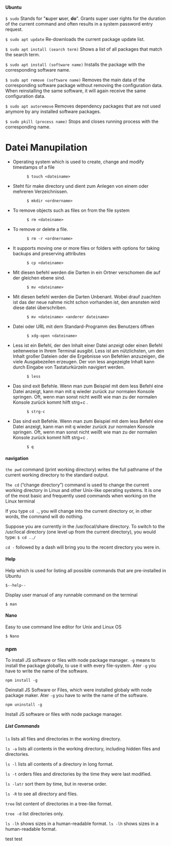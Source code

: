 #### Ubuntu
``$ sudo``
Stands for "**s**uper **u**ser, **do**". Grants super user rights for the duration of the current command and often results in a system password entry request.

``$ sudo apt update``
Re-downloads the current package update list.

``$ sudo apt install (search term)``
Shows a list of all packages that match the search term.

``$ sudo apt install (software name)``
Installs the package with the corresponding software name.

``$ sudo apt remove (software name)``
Removes the main data of the corresponding software package without removing the configuration data. When reinstalling the same software, it will again receive the same configuration data.

``$ sudo apt autoremove``
Removes dependency packages that are not used anymore by any installed software packages.

``$ sudo pkill (process name)``
Stops and closes running process with the corresponding name.


# Datei Manupilation

- Operating system which is used to create, change and modify timestamps of a file

            $ touch <dateiname> 

- Steht für make directory und dient zum Anlegen von einem oder mehreren Verzeichnissen.

            $ mkdir <ordnername> 

- To remove objects such as files on from the file system

            $ rm <dateiname> 

- To remove or delete a file.

            $ rm -r <ordnername> 

- It supports moving one or more files or folders with options for taking backups and preserving attributes

            $ cp <dateiname> 

- Mit diesen befehl werden die Darten in ein Ortner verschomen die auf der gleichen ebene sind.

            $ mv <dateiname>

- Mit diesen befehl werden die Darten Unbenant. Wobei drauf zuachten ist das der neue nahme nicht schon vorhanden ist, den ansnsten wird diese datei überschriben.

            $ mv <dateiname> <anderer dateiname>

- Datei oder URL mit dem Standard-Programm des Benutzers öffnen

            $ xdg-open <dateiname> 

- Less ist ein Befehl, der den Inhalt einer Datei anzeigt oder einen Befehl seitenweise in Ihrem Terminal ausgibt. Less ist am nützlichsten, um den Inhalt großer Dateien oder die Ergebnisse von Befehlen anzuzeigen, die viele Ausgabezeilen erzeugen. Der von less angezeigte Inhalt kann durch Eingabe von Tastaturkürzeln navigiert werden.

            $ less 

- Das sind exit Befehle. Wenn man zum Beispiel mit dem less Befehl eine Datei anzeigt, kann man mit q wieder zurück zur normalen Konsole springen. Oft, wenn man sonst nicht weißt wie man zu der normalen Konsole zurück kommt hilft strg+c .

            $ strg-c 

- Das sind exit Befehle. Wenn man zum Beispiel mit dem less Befehl eine Datei anzeigt, kann man mit q wieder zurück zur normalen Konsole springen. Oft, wenn man sonst nicht weißt wie man zu der normalen Konsole zurück kommt hilft strg+c . 

            $ q 


#### navigation

`the pwd` command (print working directory) writes the full pathname of the current working directory to the standard output.

`The cd` (“change directory”) command is used to change the current working directory in Linux and other Unix-like operating systems. It is one of the most basic and frequently used commands when working on the Linux terminal

If you type `cd .`, you will change into the current directory or, in other words, the command will do nothing.

Suppose you are currently in the /usr/local/share directory. To switch to the /usr/local directory (one level up from the current directory), you would type: `$ cd ../`

`cd -` followed by a dash will bring you to the recent directory you were in.


#### Help

Help which is used for listing all possible commands that are pre-installed in Ubuntu

`$--help--`

Display user manual of any runnable command on the terminal

`$ man`

#### Nano

Easy to use command line editor for Unix and Linux OS

`$ Nano`

### npm

To install JS software or files with node package manager. `-g` means to install the package globally, to use it with every file-system. Ater `-g` you have to write the name of the software.

`npm install -g`

Deinstall JS Software or Files, which were installed globaly with node package maker. Ater `-g` you have to write the name of the software.

`npm uninstall -g`

Install JS software or files with node package manager. 

#####  List Commands

`ls` lists all files and directories in the working directory.  

`ls -a` lists all contents in the working directory, including hidden files and directories.  

`ls -l` lists all contents of a directory in long format.  

`ls -t` orders files and directories by the time they were last modified.  

`ls -latr` sort them by time, but in reverse order.  

`ls -R` to see all directory and files.  

`tree` list content of directories in a tree-like format.  

`tree -d` list directories only.  

`ls -lh` shows sizes in a human-readable format.
`ls -lh` shows sizes in a human-readable format.  

test
test